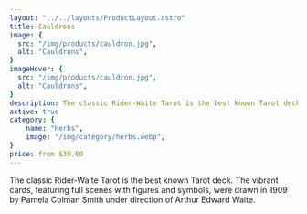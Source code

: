 ```yaml
---
layout: "../../layouts/ProductLayout.astro"
title: Cauldrons
image: {
  src: "/img/products/cauldron.jpg",
  alt: "Cauldrons",
}
imageHover: {
  src: "/img/products/cauldron.jpg",
  alt: "Cauldrons",
}
description: The classic Rider-Waite Tarot is the best known Tarot deck.
active: true
category: {
    name: "Herbs",
    image: "/img/category/herbs.webp",
}
price: from $30.00
---
```


The classic Rider-Waite Tarot is the best known Tarot deck. The vibrant cards, featuring full scenes with figures and symbols, were drawn in 1909 by Pamela Colman Smith under direction of Arthur Edward Waite.